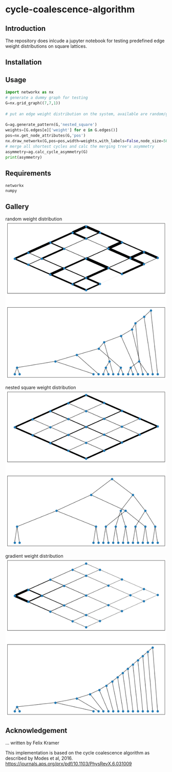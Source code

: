 # cycle-coalescence-algorithm
##  Introduction

The repository does inlcude a jupyter notebook for testing predefined edge weight distributions on square lattices.
##  Installation
##  Usage

```python
import networkx as nx
# generate a dummy graph for testing
G=nx.grid_graph((7,7,1))

# put an edge weight distribution on the system, available are random/gradient/bigradient/nested_square

G=ag.generate_pattern(G,'nested_square')
weights=[G.edges[e]['weight'] for e in G.edges()]
pos=nx.get_node_attributes(G,'pos')
nx.draw_networkx(G,pos=pos,width=weights,with_labels=False,node_size=50,alpha=0.2)
# merge all shortest cycles and calc the merging tree's asymmetry
asymmetry=ag.calc_cycle_asymmetry(G)
print(asymmetry)
```

##  Requirements
```
networkx
numpy
```
##  Gallery
random weight distribution\
![random](./gallery/random.png)

nested square weight distribution\
![nested](./gallery/nested_square.png)

gradient weight distribution\
![gradient](./gallery/gradient.png)
## Acknowledgement
... written by Felix Kramer

This implementation is based on the cycle coalescence algorithm as described by Modes et al, 2016.
https://journals.aps.org/prx/pdf/10.1103/PhysRevX.6.031009
